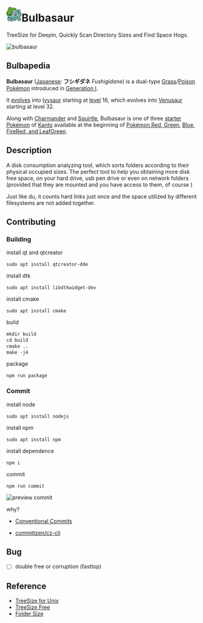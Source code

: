 # ![icon](src/icon/icon40.png)Bulbasaur

TreeSize for Deepin, Quickly Scan Directory Sizes and Find Space Hogs.

![bulbasaur](https://s1.52poke.wiki/wiki/thumb/2/21/001Bulbasaur.png/300px-001Bulbasaur.png)

## Bulbapedia

**Bulbasaur** ([Japanese](https://bulbapedia.bulbagarden.net/wiki/List_of_Japanese_Pok%C3%A9mon_names): **フシギダネ** *Fushigidane*) is a dual-type [Grass](https://bulbapedia.bulbagarden.net/wiki/Grass_(type))/[Poison](https://bulbapedia.bulbagarden.net/wiki/Poison_(type)) [Pokémon](https://bulbapedia.bulbagarden.net/wiki/Pok%C3%A9mon_(species)) introduced in [Generation I](https://bulbapedia.bulbagarden.net/wiki/Generation_I).

It [evolves](https://bulbapedia.bulbagarden.net/wiki/Evolution) into [Ivysaur](https://bulbapedia.bulbagarden.net/wiki/Ivysaur_(Pok%C3%A9mon)) starting at [level](https://bulbapedia.bulbagarden.net/wiki/Level) 16, which evolves into [Venusaur](https://bulbapedia.bulbagarden.net/wiki/Venusaur_(Pok%C3%A9mon)) starting at level 32.

Along with [Charmander](https://bulbapedia.bulbagarden.net/wiki/Charmander_(Pok%C3%A9mon)) and [Squirtle](https://bulbapedia.bulbagarden.net/wiki/Squirtle_(Pok%C3%A9mon)), Bulbasaur is one of three [starter Pokémon](https://bulbapedia.bulbagarden.net/wiki/Starter_Pok%C3%A9mon) of [Kanto](https://bulbapedia.bulbagarden.net/wiki/Kanto) available at the beginning of [Pokémon Red, Green](https://bulbapedia.bulbagarden.net/wiki/Pok%C3%A9mon_Red_and_Green_Versions), [Blue](https://bulbapedia.bulbagarden.net/wiki/Pok%C3%A9mon_Red_and_Blue_Versions), [FireRed, and LeafGreen](https://bulbapedia.bulbagarden.net/wiki/Pok%C3%A9mon_FireRed_and_LeafGreen_Versions).

## Description

A disk consumption analyzing tool, which sorts folders according to their physical occupied sizes. The perfect tool to help you obtaining more disk free space, on your hard drive, usb pen drive or even on network folders (provided that they are mounted and you have access to them, of course ) 

Just like du, it counts hard links just once and the space utilized by different filesystems are not added together. 

## Contributing

### Building

install qt and qtcreator

```shell
sudo apt install qtcreator-dde
```

install dtk

```shell
sudo apt install libdtkwidget-dev
```

install cmake

```shell
sudo apt install cmake
```

build

```shell
mkdir build
cd build
cmake ..
make -j4
```

package

```shell
npm run package
```



### Commit

install node 

```shell
sudo apt install nodejs
```

install npm 

```shell
sudo apt install npm
```

install dependence

```shell
npm i
```

commit

```shell
npm run commit
```

![preview commit](https://github.com/commitizen/cz-cli/raw/master/meta/screenshots/add-commit.png)

why?

- [Conventional Commits](https://www.conventionalcommits.org)

- [commitizen/cz-cli](https://link.juejin.im/?target=https%3A%2F%2Flink.zhihu.com%2F%3Ftarget%3Dhttps%253A%2F%2Fgithub.com%2Fcommitizen%2Fcz-cli) 

## Bug

- [ ] double free or corruption (fasttop)

## Reference

- [TreeSize for Unix](http://treesize.sourceforge.net/)
- [TreeSize Free](https://www.jam-software.com/treesize_free/)
- [Folder Size](http://foldersize.sourceforge.net/)

